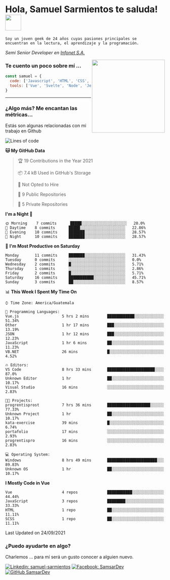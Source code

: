 <h1>Hola, Samuel Sarmientos te saluda! <img src="https://media.giphy.com/media/ZEOAnq3ockGojO0E7n/giphy.gif" width="50"></h1>
<code>Soy un joven geek de 24 años cuyas pasiones principales se
encuentran en la lectura, el aprendizaje y la programación.</code>
<br>
<p><em>Semi Senior Developer en <a href="https://www.progrentis.com/">Infonet S.A.</a>
</em></p>
<img align='right' src="https://media.giphy.com/media/du3J3cXyzhj75IOgvA/giphy.gif" width="230">

### Te cuento un poco sobre mí ...

```javascript
const samuel = {
  code: ['Javascript', 'HTML', 'CSS', 'SASS', 'Python', 'C#'],
  tools: ['Vue', 'Svelte', 'Node', 'Jest', 'Strapi']
}
```
---

### ¿Algo más? Me encantan las métricas...
Estás son algunas relacionadas con mi trabajo en Github

<!--START_SECTION:waka-->
![Lines of code](https://img.shields.io/badge/From%20Hello%20World%20I%27ve%20Written-94746%20lines%20of%20code-blue)

**🐱 My GitHub Data** 

> 🏆 19 Contributions in the Year 2021
 > 
> 📦 7.4 kB Used in GitHub's Storage 
 > 
> 🚫 Not Opted to Hire
 > 
> 📜 9 Public Repositories 
 > 
> 🔑 5 Private Repositories  
 > 
**I'm a Night 🦉** 

```text
🌞 Morning    7 commits      █████░░░░░░░░░░░░░░░░░░░░   20.0% 
🌆 Daytime    8 commits      █████░░░░░░░░░░░░░░░░░░░░   22.86% 
🌃 Evening    10 commits     ███████░░░░░░░░░░░░░░░░░░   28.57% 
🌙 Night      10 commits     ███████░░░░░░░░░░░░░░░░░░   28.57%

```
📅 **I'm Most Productive on Saturday** 

```text
Monday       11 commits     ███████░░░░░░░░░░░░░░░░░░   31.43% 
Tuesday      0 commits      ░░░░░░░░░░░░░░░░░░░░░░░░░   0.0% 
Wednesday    2 commits      █░░░░░░░░░░░░░░░░░░░░░░░░   5.71% 
Thursday     1 commits      ░░░░░░░░░░░░░░░░░░░░░░░░░   2.86% 
Friday       2 commits      █░░░░░░░░░░░░░░░░░░░░░░░░   5.71% 
Saturday     16 commits     ███████████░░░░░░░░░░░░░░   45.71% 
Sunday       3 commits      ██░░░░░░░░░░░░░░░░░░░░░░░   8.57%

```


📊 **This Week I Spent My Time On** 

```text
⌚︎ Time Zone: America/Guatemala

💬 Programming Languages: 
Vue.js                   5 hrs 2 mins        ████████████░░░░░░░░░░░░░   51.34% 
Other                    1 hr 17 mins        ███░░░░░░░░░░░░░░░░░░░░░░   13.19% 
JSON                     1 hr 12 mins        ███░░░░░░░░░░░░░░░░░░░░░░   12.23% 
JavaScript               1 hr 6 mins         ██░░░░░░░░░░░░░░░░░░░░░░░   11.23% 
VB.NET                   26 mins             █░░░░░░░░░░░░░░░░░░░░░░░░   4.52%

🔥 Editors: 
VS Code                  8 hrs 33 mins       █████████████████████░░░░   87.0% 
Unknown Editor           1 hr                ██░░░░░░░░░░░░░░░░░░░░░░░   10.17% 
Visual Studio            16 mins             ░░░░░░░░░░░░░░░░░░░░░░░░░   2.83%

🐱‍💻 Projects: 
progrentisprost          7 hrs 36 mins       ███████████████████░░░░░░   77.33% 
Unknown Project          1 hr                ██░░░░░░░░░░░░░░░░░░░░░░░   10.17% 
kata-exercise            39 mins             █░░░░░░░░░░░░░░░░░░░░░░░░   6.74% 
portafolio               17 mins             ░░░░░░░░░░░░░░░░░░░░░░░░░   2.93% 
progrentispro            16 mins             ░░░░░░░░░░░░░░░░░░░░░░░░░   2.83%

💻 Operating System: 
Windows                  8 hrs 49 mins       ██████████████████████░░░   89.83% 
Unknown OS               1 hr                ██░░░░░░░░░░░░░░░░░░░░░░░   10.17%

```

**I Mostly Code in Vue** 

```text
Vue                      4 repos             ███████████░░░░░░░░░░░░░░   44.44% 
JavaScript               3 repos             ████████░░░░░░░░░░░░░░░░░   33.33% 
HTML                     1 repo              ██░░░░░░░░░░░░░░░░░░░░░░░   11.11% 
SCSS                     1 repo              ██░░░░░░░░░░░░░░░░░░░░░░░   11.11%

```



 Last Updated on 24/09/2021
<!--END_SECTION:waka-->

### ¿Puedo ayudarte en algo?
Charlemos ... para mí será un gusto conocer a alguien nuevo.

[![Linkedin: samuel-sarmientos](https://img.shields.io/badge/-Samuel%20Sarmientos-blue?style=flat-square&logo=Linkedin&logoColor=white)](https://www.linkedin.com/in/samuel-sarmientos)
[![Facebook: SamsarDev](https://img.shields.io/badge/-SamsarDev-white?style=flat-square&logo=Facebook)](https://www.facebook.com/Samsar.Dev)
[![GitHub SamsarDev](https://img.shields.io/github/followers/SamsarDev?label=follow&style=social)](https://github.com/SamsarDev)
